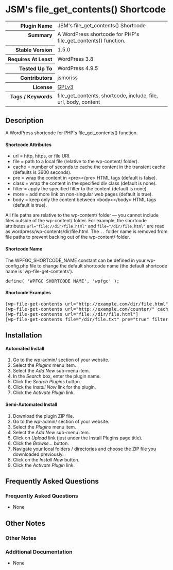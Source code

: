 <h1>JSM&#039;s file_get_contents() Shortcode</h1>

<table>
<tr><th align="right" valign="top" nowrap>Plugin Name</th><td>JSM&#039;s file_get_contents() Shortcode</td></tr>
<tr><th align="right" valign="top" nowrap>Summary</th><td>A WordPress shortcode for PHP&#039;s file_get_contents() function.</td></tr>
<tr><th align="right" valign="top" nowrap>Stable Version</th><td>1.5.0</td></tr>
<tr><th align="right" valign="top" nowrap>Requires At Least</th><td>WordPress 3.8</td></tr>
<tr><th align="right" valign="top" nowrap>Tested Up To</th><td>WordPress 4.9.5</td></tr>
<tr><th align="right" valign="top" nowrap>Contributors</th><td>jsmoriss</td></tr>
<tr><th align="right" valign="top" nowrap>License</th><td><a href="https://www.gnu.org/licenses/gpl.txt">GPLv3</a></td></tr>
<tr><th align="right" valign="top" nowrap>Tags / Keywords</th><td>file_get_contents, shortcode, include, file, url, body, content</td></tr>
</table>

<h2>Description</h2>

<p>A WordPress shortcode for PHP's file_get_contents() function.</p>

<h4>Shortcode Attributes</h4>

<ul>
<li>url = http, https, or file URI.</li>
<li>file = path to a local file (relative to the wp-content/ folder).</li>
<li>cache = number of seconds to cache the content in the transient cache (defaults is 3600 seconds).</li>
<li>pre = wrap the content in &lt;pre&gt;&lt;/pre&gt; HTML tags (default is false).</li>
<li>class = wrap the content in the specified div class (default is none).</li>
<li>filter = apply the specified filter to the content (default is none).</li>
<li>more = add more link on non-singular web pages (default is true).</li>
<li>body = keep only the content between &lt;body&gt;&lt;/body&gt; HTML tags (default is true).</li>
</ul>

<p>All file paths are relative to the wp-content/ folder &mdash; you cannot include files outside of the wp-content/ folder. For example, the shortcode attributes <code>url="file://dir/file.html"</code> and <code>file="/dir/file.html"</code> are read as wordpress/wp-contents/dir/file.html. The <code>..</code> folder name is removed from file paths to prevent backing out of the wp-content/ folder.</p>

<h4>Shortcode Name</h4>

<p>The WPFGC_SHORTCODE_NAME constant can be defined in your wp-config.php file to change the default shortcode name (the default shortcode name is 'wp-file-get-contents').</p>

<pre>
define( 'WPFGC_SHORTCODE_NAME', 'wpfgc' );
</pre>

<h4>Shortcode Examples</h4>

<pre>
&#91;wp-file-get-contents url="http://example.com/dir/file.html"&#93;
&#91;wp-file-get-contents url="http://example.com/counter/" cache="7200"&#93;
&#91;wp-file-get-contents url="file://dir/file.html"&#93;
&#91;wp-file-get-contents file="/dir/file.txt" pre="true" filter="my_custom_filters" cache="600"&#93;
</pre>


<h2>Installation</h2>

<h4>Automated Install</h4>

<ol>
<li>Go to the wp-admin/ section of your website.</li>
<li>Select the <em>Plugins</em> menu item.</li>
<li>Select the <em>Add New</em> sub-menu item.</li>
<li>In the <em>Search</em> box, enter the plugin name.</li>
<li>Click the <em>Search Plugins</em> button.</li>
<li>Click the <em>Install Now</em> link for the plugin.</li>
<li>Click the <em>Activate Plugin</em> link.</li>
</ol>

<h4>Semi-Automated Install</h4>

<ol>
<li>Download the plugin ZIP file.</li>
<li>Go to the wp-admin/ section of your website.</li>
<li>Select the <em>Plugins</em> menu item.</li>
<li>Select the <em>Add New</em> sub-menu item.</li>
<li>Click on <em>Upload</em> link (just under the Install Plugins page title).</li>
<li>Click the <em>Browse...</em> button.</li>
<li>Navigate your local folders / directories and choose the ZIP file you downloaded previously.</li>
<li>Click on the <em>Install Now</em> button.</li>
<li>Click the <em>Activate Plugin</em> link.</li>
</ol>


<h2>Frequently Asked Questions</h2>

<h3>Frequently Asked Questions</h3>

<ul>
<li>None</li>
</ul>


<h2>Other Notes</h2>

<h3>Other Notes</h3>
<h3>Additional Documentation</h3>

<ul>
<li>None</li>
</ul>

